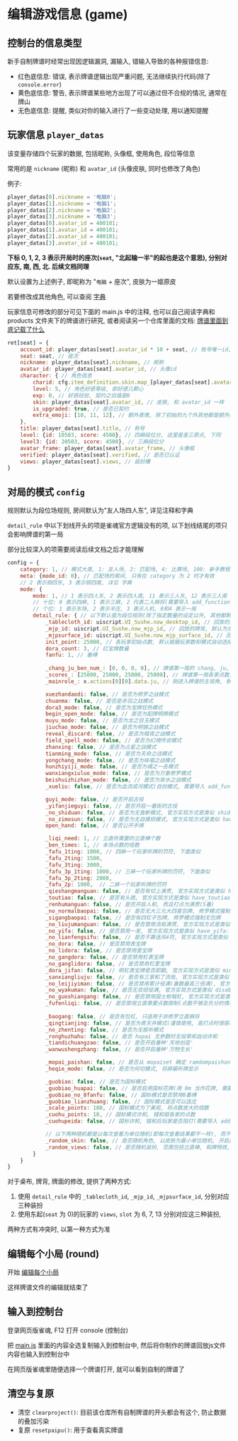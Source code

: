 # 编辑游戏信息 (game)

## 控制台的信息类型

新手自制牌谱时经常出现因逻辑漏洞, 漏输入, 错输入导致的各种报错信息:

- 红色底信息: 错误, 表示牌谱逻辑出现严重问题, 无法继续执行代码(除了 `console.error`)
- 黄色底信息: 警告, 表示牌谱某些地方出现了可以通过但不合规的情况, 通常在牌山
- 无色底信息: 提醒, 类似对你的输入进行了一些变动处理, 用以通知提醒

## 玩家信息 `player_datas`

该变量存储四个玩家的数据, 包括昵称, 头像框, 使用角色, 段位等信息

常用的是 `nickname` (昵称) 和 `avatar_id` (头像皮肤, 同时也修改了角色)

例子:

```js
player_datas[0].nickname = '电脑0';
player_datas[1].nickname = '电脑1';
player_datas[2].nickname = '电脑2';
player_datas[3].nickname = '电脑3';
player_datas[0].avatar_id = 400101;
player_datas[1].avatar_id = 400101;
player_datas[2].avatar_id = 400101;
player_datas[3].avatar_id = 400101;
```

**下标 0, 1, 2, 3 表示开局时的座次(`seat`, "北起输一半"的起也是这个意思), 分别对应东, 南, 西, 北. 后续文档同理**

默认设置为上述例子, 即昵称为 "`电脑` + 座次", 皮肤为一姬原皮

若要修改成其他角色, 可以查阅 [字典](0_字典.md)

玩家信息可修改的部分可见下面的 main.js 中的注释, 也可以自己阅读字典和 products 文件夹下的牌谱进行研究,
或者阅读另一个仓库里面的文档: [牌谱里面到底记载了什么](https://github.com/Fat-pig-Cui/misc-code/tree/main/doc/%E7%89%8C%E8%B0%B1%E9%87%8C%E9%9D%A2%E5%88%B0%E5%BA%95%E8%AE%B0%E8%BD%BD%E4%BA%86%E4%BB%80%E4%B9%88)

```js
ret[seat] = {
    account_id: player_datas[seat].avatar_id * 10 + seat, // 账号唯一id, 这里没什么用随便设的
    seat: seat, // 座次
    nickname: player_datas[seat].nickname, // 昵称
    avatar_id: player_datas[seat].avatar_id, // 头像id
    character: { // 角色信息
        charid: cfg.item_definition.skin.map_[player_datas[seat].avatar_id].character_id, // 角色id
        level: 5, // 角色好感等级, 即好感几颗心
        exp: 0, // 好感经验, 契约之后值是0
        skin: player_datas[seat].avatar_id, // 皮肤, 和 avatar_id 一样
        is_upgraded: true, // 是否已契约
        extra_emoji: [10, 11, 12], // 额外表情, 除了初始的九个外其他都是额外表情, 包括契约后的三个
    },
    title: player_datas[seat].title, // 称号
    level: {id: 10503, score: 4500}, // 四麻段位分, 这里是圣三原点, 下同
    level3: {id: 20503, score: 4500}, // 三麻段位分
    avatar_frame: player_datas[seat].avatar_frame, // 头像框
    verified: player_datas[seat].verified, // 是否已认证
    views: player_datas[seat].views, // 装扮槽
}
```

## 对局的模式 `config`

规则默认为段位场规则, 房间默认为"友人场四人东", 详见注释和字典

`detail_rule` 中以下划线开头的项是雀魂官方逻辑没有的项, 以下划线结尾的项只会影响牌谱的第一局

部分比较深入的项需要阅读后续文档之后才能理解

```js
config = {
    category: 1, // 模式大类, 1: 友人场, 2: 匹配场, 4: 比赛场, 100: 新手教程
    meta: {mode_id: 0}, // 匹配场的房间, 只有在 category 为 2 时才有效
    // 2 表示铜四东, 3 表示铜四南, 详见 字典
    mode: {
        mode: 1, // 1 表示四人东, 2 表示四人南, 11 表示三人东, 12 表示三人南
        // 十位: 0 表示四麻, 1 表示三麻, 2 代表二人麻将(需要导入 add_function.js)
        // 个位: 1 表示东场, 2 表示半庄, 3 表示人机, 0和4 表示一局
        detail_rule: { // 以下默认值为段位规则(除了指定数量的设定以外, 其他都默认 false)
            _tablecloth_id: uiscript.UI_Sushe.now_desktop_id, // 回放的桌布, 默认为当前使用的桌布 
            _mjp_id: uiscript.UI_Sushe.now_mjp_id, // 回放的牌背, 默认为当前使用的牌背
            _mjpsurface_id: uiscript.UI_Sushe.now_mjp_surface_id, // 回放的牌面, 默认为当前使用的牌面
            init_point: 25000, // 各玩家初始点数, 默认根据玩家数和模式自动选择, 比下面的 _scores_ 优先级低
            dora_count: 3, // 红宝牌数量
            fanfu: 1, // 番缚
            
            _chang_ju_ben_num_: [0, 0, 0, 0], // 牌谱第一局的 chang, ju, ben 和场供中的立直棒个数(最后一个参数可以省略)
            _scores_: [25000, 25000, 25000, 25000], // 牌谱第一局各家点数, 比上面的 init_point 优先级高
            _mainrole_: x.actions[0][0].data.ju, // 刚进入牌谱的主视角, 默认为第一局的亲家

            xuezhandaodi: false, // 是否为修罗之战模式
            chuanma: false, // 是否是赤羽之战模式
            dora3_mode: false, // 是否为宝牌狂热模式
            begin_open_mode: false, // 是否为配牌明牌模式
            muyu_mode: false, // 是否为龙之目玉模式
            jiuchao_mode: false, // 是否为明镜之战模式
            reveal_discard: false, // 是否为暗夜之战模式
            field_spell_mode: false, // 是否为幻境传说模式
            zhanxing: false, // 是否为占星之战模式
            tianming_mode: false, // 是否为天命之战模式
            yongchang_mode: false, // 是否为咏唱之战模式
            hunzhiyiji_mode: false, // 是否为魂之一击模式
            wanxiangxiuluo_mode: false, // 是否为万象修罗模式
            beishuizhizhan_mode: false, // 是否为背水之战模式
            _xueliu: false, // 是否为血流成河模式(自创模式, 需要导入 add_function.js)

            guyi_mode: false, // 是否开启古役
            _yifanjieguyi: false, // 是否开启一番街的古役
            _no_shiduan: false, // 是否为无食断模式, 官方实现方式是类似 shiduan: true,
            _no_zimosun: false, // 是否为无自摸损模式, 官方实现方式是类似 have_zimosun: true,
            open_hand: false, // 是否公开手牌

            _liqi_need: 1, // 立直所需要的立直棒个数
            _ben_times: 1, // 本场点数的倍数
            _fafu_1ting: 1000, // 四麻一个玩家听牌的罚符, 下面类似
            _fafu_2ting: 1500,
            _fafu_3ting: 3000,
            _fafu_3p_1ting: 1000, // 三麻一个玩家听牌的罚符, 下面类似
            _fafu_3p_2ting: 2000,
            _fafu_2p: 1000,  // 二麻一个玩家听牌的罚符
            _qieshangmanguan: false, // 是否有切上满贯, 官方实现方式是类似 have_qieshangmanguan: false,
            _toutiao: false, // 是否有头跳, 官方实现方式是类似 have_toutiao: false,
            _renhumanguan: false, // 是否开启人和, 而且打点为满贯(5番)
            _no_normalbaopai: false, // 是否无大三元大四喜包牌, 修罗模式强制无包牌
            _sigangbaopai: false, // 是否有四杠子包牌, 修罗模式强制无包牌
            _no_liujumanguan: false, // 是否禁用流局满贯, 官方实现方式是类似 have_liujumanguan: true,
            _no_yifa: false, // 是否禁用一发, 官方实现方式是类似 have_yifa: true,
            _no_lianfengsifu: false, // 是否不算连风4符, 官方实现方式是类似 disable_double_wind_four_fu: false,
            _no_dora: false, // 是否禁用表宝牌
            _no_lidora: false, // 是否禁用里宝牌
            _no_gangdora: false, // 是否禁用杠表宝牌
            _no_ganglidora: false, // 是否禁用杠里宝牌
            _dora_jifan: false, // 明杠表宝牌是否即翻, 官方实现方式是类似 ming_dora_immediately_open: false,
            _sanxiangliuju: false, // 是否有三家和了流局, 官方实现方式是类似 have_sanjiahele: false,
            _no_leijiyiman: false, // 是否禁用累计役满(番数最高三倍满), 官方实现方式是类似 disable_leijiyiman: false,
            _no_wyakuman: false, // 是否无双倍役满, 官方实现方式是类似 disable_double_yakuman: false,
            _no_guoshiangang: false, // 是否禁用国士枪暗杠, 官方实现方式是类似 disable_angang_guoshi: false,
            _fufenliqi: false, // 是否禁用立直需要点数限制(点数不够及负分的情况是否能立直)
            
            _baogang: false, // 是否有包杠, 只适用于非修罗立直麻将
            _qingtianjing: false, // 是否为青天井模式(谨慎使用, 高打点时很容易崩溃)
            _no_zhenting: false, // 是否为无振听模式
            _ronghuzhahu: false, // 是否 hupai 无参数时无役荣和自动诈和
            _tiandichuangzao: false, // 是否开启番种'天地创造'
            _wanwushengzhang: false, // 是否开启番种'万物生长'

            _mopai_paishan: false, // 是否从 mopaiset 确定 ramdompaishan 的 pshead (只能是无人鸣牌的情况下)
            _heqie_mode: false, // 是否为何切模式, 将屏蔽听牌显示

            _guobiao: false, // 是否为国标模式
            _guobiao_huapai: false, // 是否启用国标花牌(用 0m 当作花牌, 需要导入 add_function.js)
            _guobiao_no_8fanfu: false, // 国标模式是否禁用8番缚
            _guobiao_lianzhuang: false, // 国标模式是否可以连庄
            _scale_points: 100, // 国标模式为了美观, 将点数放大的倍数
            _cuohu_points: 10, // 国标模式诈和, 错和赔各家的点数
            _cuohupeida: false, // 国标诈和, 错和后玩家是否陪打(需要导入 add_function.js)

            // 以下两种随机都是以每次查看为单位随机(即每次查看结果都不一样), 而不是以牌谱对局为单位随机
            _random_skin: false, // 是否随机角色, 以皮肤为最小单位随机, 开启此选项后设置的角色皮肤均无效
            _random_views: false, // 是否随机装扮, 范围包括立直棒, 和牌特效, 立直特效, 头像框, 桌布, 称号, 开启此选项后设置的对应装扮均无效
        }
    }
}
```

对于桌布, 牌背, 牌面的修改, 提供了两种方式:

1. 使用 `detail_rule` 中的 `_tablecloth_id`, `_mjp_id`, `_mjpsurface_id`, 分别对应三种装扮
2. 使用东起(`seat` 为 0)的玩家的 `views`, `slot` 为 6, 7, 13 分别对应这三种装扮,

两种方式有冲突时, 以第一种方式为准

## 编辑每个小局 (round)

开始 [编辑每个小局](2_编辑每个小局.md)

这样牌谱文件的编辑就结束了

## 输入到控制台

登录网页版雀魂, F12 打开 console (控制台)

把 [main.js](../main.js) 里面的内容全选复制输入到控制台中, 然后将你制作的牌谱回放js文件内容也输入到控制台中

在网页版雀魂里随便选择一个牌谱打开, 就可以看到自制的牌谱了

## 清空与复原

- 清空 `clearproject()`: 目前该仓库所有自制牌谱的开头都会有这个, 防止数据的叠加污染
- 复原 `resetpaipu()`: 用于查看真实牌谱
